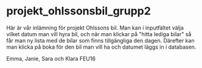 # projekt_ohlssonsbil_grupp2

Här är vår inlämning för projekt Ohlssons bil.
Man kan i inputfältet välja vilket datum man vill hyra bil,
och när man klickar på "hitta lediga bilar" så får man ny lista med
de bilar som finns tillgängliga den dagen. 
Därefter kan man klicka på boka för den bil man vill ha
och datumet läggs in i databasen. 

Emma, Janie, Sara och Klara FEU16
